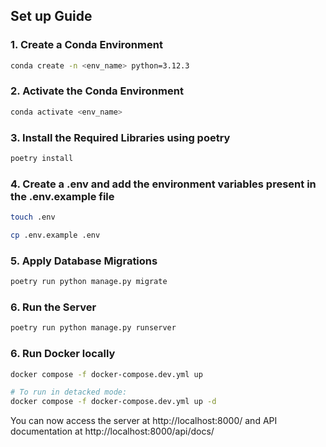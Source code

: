 ## Set up Guide

### 1. Create a Conda Environment

```bash
conda create -n <env_name> python=3.12.3
```

### 2. Activate the Conda Environment

```bash
conda activate <env_name>
```

### 3. Install the Required Libraries using poetry

```bash
poetry install
```

### 4. Create a .env and add the environment variables present in the .env.example file

```bash
touch .env
```

```bash
cp .env.example .env
```

### 5. Apply Database Migrations

```bash
poetry run python manage.py migrate
```

### 6. Run the Server

```bash
poetry run python manage.py runserver
```

### 6. Run Docker locally

```bash
docker compose -f docker-compose.dev.yml up

# To run in detacked mode:
docker compose -f docker-compose.dev.yml up -d
```

You can now access the server at http://localhost:8000/ and API documentation at http://localhost:8000/api/docs/
